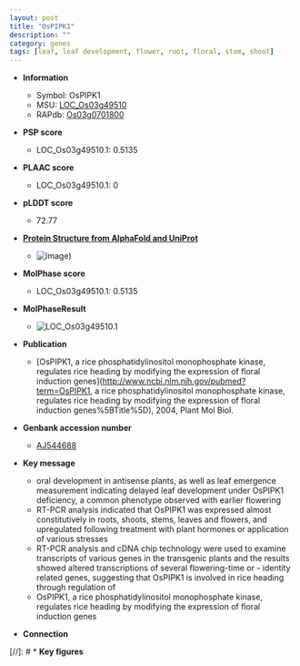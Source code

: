 ```yaml
---
layout: post
title: "OsPIPK1"
description: ""
category: genes
tags: [leaf, leaf development, flower, root, floral, stem, shoot]
---
```


* **Information**  
    + Symbol: OsPIPK1  
    + MSU: [LOC_Os03g49510](http://rice.plantbiology.msu.edu/cgi-bin/ORF_infopage.cgi?orf=LOC_Os03g49510)  
    + RAPdb: [Os03g0701800](http://rapdb.dna.affrc.go.jp/viewer/gbrowse_details/irgsp1?name=Os03g0701800)  

* **PSP score**  
    + LOC_Os03g49510.1: 0.5135 

* **PLAAC score**  
    + LOC_Os03g49510.1: 0 

* **pLDDT score**
    + 72.77

* **[Protein Structure from AlphaFold and UniProt](https://www.uniprot.org/uniprotkb/Q6EX42/entry#structure)**
    + ![image](https://ricepsp.github.io/images/Q6/AF-Q6EX42-F1.png))

* **MolPhase score**
    + LOC_Os03g49510.1: 0.5135

* **MolPhaseResult**
    + ![LOC_Os03g49510.1](https://ricepsp.github.io/pictures/LOC_Os03g/LOC_Os03g49510.1.png)

* **Publication**  
    + [OsPIPK1, a rice phosphatidylinositol monophosphate kinase, regulates rice heading by modifying the expression of floral induction genes](http://www.ncbi.nlm.nih.gov/pubmed?term=OsPIPK1, a rice phosphatidylinositol monophosphate kinase, regulates rice heading by modifying the expression of floral induction genes%5BTitle%5D), 2004, Plant Mol Biol.

* **Genbank accession number**  
    + [AJ544688](http://www.ncbi.nlm.nih.gov/nuccore/AJ544688)

* **Key message**  
    + oral development in antisense plants, as well as leaf emergence measurement indicating delayed leaf development under OsPIPK1 deficiency, a common phenotype observed with earlier flowering
    + RT-PCR analysis indicated that OsPIPK1 was expressed almost constitutively in roots, shoots, stems, leaves and flowers, and upregulated following treatment with plant hormones or application of various stresses
    + RT-PCR analysis and cDNA chip technology were used to examine transcripts of various genes in the transgenic plants and the results showed altered transcriptions of several flowering-time or - identity related genes, suggesting that OsPIPK1 is involved in rice heading through regulation of
    + OsPIPK1, a rice phosphatidylinositol monophosphate kinase, regulates rice heading by modifying the expression of floral induction genes

* **Connection**  

[//]: # * **Key figures**  


